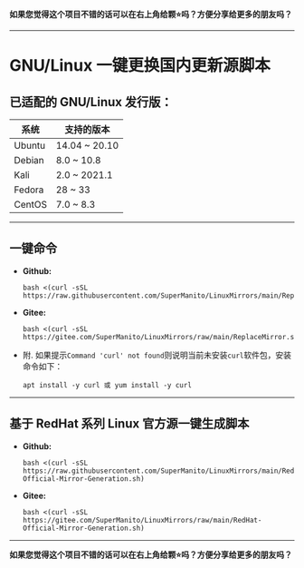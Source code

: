 __如果您觉得这个项目不错的话可以在右上角给颗⭐吗？方便分享给更多的朋友吗？__

***

# GNU/Linux 一键更换国内更新源脚本
## 已适配的 GNU/Linux 发行版：
| 系统 | 支持的版本 |
| ------ | ------ |
| Ubuntu | 14.04 ~ 20.10 |
| Debian | 8.0 ~ 10.8 |
| Kali | 2.0 ~ 2021.1 |
| Fedora | 28 ~ 33 |
| CentOS | 7.0 ~ 8.3 |

***

## 一键命令
- __Github:__

      bash <(curl -sSL https://raw.githubusercontent.com/SuperManito/LinuxMirrors/main/ReplaceMirror.sh)
- __Gitee:__

      bash <(curl -sSL https://gitee.com/SuperManito/LinuxMirrors/raw/main/ReplaceMirror.sh)
- 附. 如果提示`Command 'curl' not found`则说明当前未安装`curl`软件包，安装命令如下：

      apt install -y curl 或 yum install -y curl
      
***

## 基于 RedHat 系列 Linux 官方源一键生成脚本
- __Github:__

      bash <(curl -sSL https://raw.githubusercontent.com/SuperManito/LinuxMirrors/main/RedHat-Official-Mirror-Generation.sh)
- __Gitee:__

      bash <(curl -sSL https://gitee.com/SuperManito/LinuxMirrors/raw/main/RedHat-Official-Mirror-Generation.sh)

***

__如果您觉得这个项目不错的话可以在右上角给颗⭐吗？方便分享给更多的朋友吗？__

